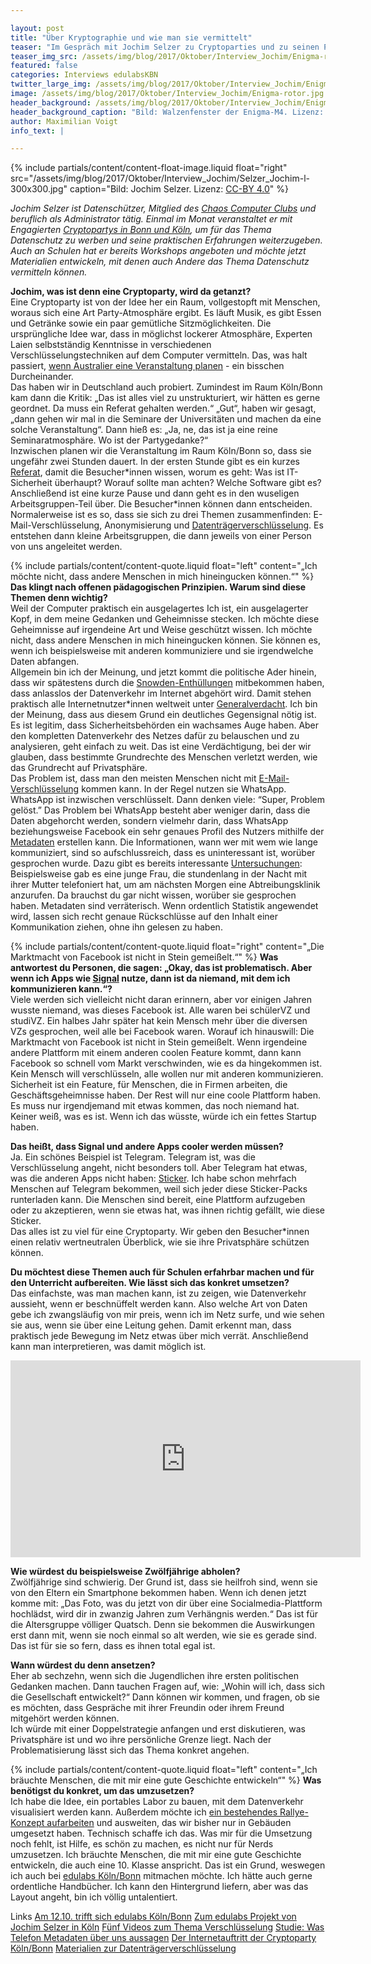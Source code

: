 ```yaml
---

layout: post
title: "Über Kryptographie und wie man sie vermittelt"
teaser: "Im Gespräch mit Jochim Selzer zu Cryptoparties und zu seinen Pläne mit edulabs Köln/Bonn"
teaser_img_src: /assets/img/blog/2017/Oktober/Interview_Jochim/Enigma-rotor.jpg
featured: false
categories: Interviews edulabsKBN
twitter_large_img: /assets/img/blog/2017/Oktober/Interview_Jochim/Enigma-rotor.jpg
image: /assets/img/blog/2017/Oktober/Interview_Jochim/Enigma-rotor.jpg
header_background: /assets/img/blog/2017/Oktober/Interview_Jochim/Enigma-rotor.jpg
header_background_caption: "Bild: Walzenfenster der Enigma-M4. Lizenz: <a href='https://creativecommons.org/share-your-work/public-domain/cc0/'>CC0</a>"
author: Maximilian Voigt
info_text: |

---
```

<!-- include floated image -->
{% include partials/content/content-float-image.liquid float="right"
src="/assets/img/blog/2017/Oktober/Interview_Jochim/Selzer_Jochim-l-300x300.jpg" caption="Bild: Jochim Selzer. Lizenz: <a href='https://creativecommons.org/licenses/by/4.0/'>CC-BY 4.0</a>" %}

*Jochim Selzer ist Datenschützer, Mitglied des [Chaos Computer Clubs](https://koeln.ccc.de/) und beruflich als Administrator tätig. Einmal im Monat veranstaltet er mit Engagierten [Cryptopartys in Bonn und Köln](https://www.cryptoparty.in/cryptopartykbn), um für das Thema Datenschutz zu werben und seine praktischen Erfahrungen weiterzugeben. Auch an Schulen hat er bereits Workshops angeboten und möchte jetzt Materialien entwickeln, mit denen auch Andere das Thema Datenschutz vermitteln können.*

**Jochim, was ist denn eine Cryptoparty, wird da getanzt?**<br>
Eine Cryptoparty ist von der Idee her ein Raum, vollgestopft mit Menschen, woraus sich eine Art Party-Atmosphäre ergibt. Es läuft Musik, es gibt Essen und Getränke sowie ein paar gemütliche Sitzmöglichkeiten. Die ursprüngliche Idee war, dass in möglichst lockerer Atmosphäre, Experten Laien selbstständig Kenntnisse in verschiedenen Verschlüsselungstechniken auf dem Computer vermitteln. Das, was halt passiert, [wenn Australier eine Veranstaltung planen](https://en.wikipedia.org/wiki/CryptoParty#History) - ein bisschen Durcheinander.<br>
Das haben wir in Deutschland auch probiert. Zumindest im Raum Köln/Bonn kam dann die Kritik: „Das ist alles viel zu unstrukturiert, wir hätten es gerne geordnet. Da muss ein Referat gehalten werden.“ „Gut“, haben wir gesagt, „dann gehen wir mal in die Seminare der Universitäten und machen da eine solche Veranstaltung“. Dann hieß es: „Ja, ne, das ist ja eine reine Seminaratmosphäre. Wo ist der Partygedanke?“<br>
Inzwischen planen wir die Veranstaltung im Raum Köln/Bonn so, dass sie ungefähr zwei Stunden dauert. In der ersten Stunde gibt es ein kurzes [Referat](https://www.cryptoparty.in/_media/cryptopartyshort.pdf), damit die Besucher\*innen wissen, worum es geht: Was ist IT-Sicherheit überhaupt? Worauf sollte man achten? Welche Software gibt es? 
Anschließend ist eine kurze Pause und dann geht es in den wuseligen Arbeitsgruppen-Teil über. Die Besucher\*innen können dann entscheiden. Normalerweise ist es so, dass sie sich zu drei Themen zusammenfinden: E-Mail-Verschlüsselung, Anonymisierung und [Datenträgerverschlüsselung](https://www.cryptoparty.in/_media/truecrypt.pdf). Es entstehen dann kleine Arbeitsgruppen, die dann jeweils von einer Person von uns angeleitet werden.

<!-- include quote -->
{% include partials/content/content-quote.liquid float="left" content="„Ich möchte nicht, dass andere Menschen in mich hineingucken können.“" %}
**Das klingt nach offenen pädagogischen Prinzipien. Warum sind diese Themen denn wichtig?**<br>
Weil der Computer praktisch ein ausgelagertes Ich ist, ein ausgelagerter Kopf, in dem meine Gedanken und Geheimnisse stecken. Ich möchte diese Geheimnisse auf irgendeine Art und Weise geschützt wissen. Ich möchte nicht, dass andere Menschen in mich hineingucken können. Sie können es, wenn ich beispielsweise mit anderen kommuniziere und sie irgendwelche Daten abfangen.<br>
Allgemein bin ich der Meinung, und jetzt kommt die politische Ader hinein, dass wir spätestens durch die [Snowden-Enthüllungen](http://www.zeit.de/digital/datenschutz/2013-10/hintergrund-nsa-skandal) mitbekommen haben, dass anlasslos der Datenverkehr im Internet abgehört wird. Damit stehen praktisch alle Internetnutzer\*innen weltweit unter [Generalverdacht](https://de.wikipedia.org/wiki/Generalverdacht#Rechtswissenschaft). Ich bin der Meinung, dass aus diesem Grund ein deutliches Gegensignal nötig ist. Es ist legitim, dass Sicherheitsbehörden ein wachsames Auge haben. Aber den kompletten Datenverkehr des Netzes dafür zu belauschen und zu analysieren, geht einfach zu weit. Das ist eine Verdächtigung, bei der wir glauben, dass bestimmte Grundrechte des Menschen verletzt werden, wie das Grundrecht auf Privatsphäre.<br> 
Das Problem ist, dass man den meisten Menschen nicht mit [E-Mail-Verschlüsselung](https://www.ak-vorrat.org/wiki/_media/files:mailverschluesselung.pdf) kommen kann. In der Regel nutzen sie WhatsApp. WhatsApp ist inzwischen verschlüsselt. Dann denken viele: “Super, Problem gelöst.” Das Problem bei WhatsApp besteht aber weniger darin, dass die Daten abgehorcht werden, sondern vielmehr darin, dass WhatsApp beziehungsweise Facebook ein sehr genaues Profil des Nutzers mithilfe der [Metadaten](https://www.boell.de/de/2014/07/22/was-sind-eigentlich-metadaten) erstellen kann. Die Informationen, wann wer mit wem wie lange kommuniziert, sind so aufschlussreich, dass es uninteressant ist, worüber gesprochen wurde. Dazu gibt es bereits interessante [Untersuchungen](http://news.stanford.edu/2016/05/16/stanford-computer-scientists-show-telephone-metadata-can-reveal-surprisingly-sensitive-personal-information/):<br> 
Beispielsweise gab es eine junge Frau, die stundenlang in der Nacht mit ihrer Mutter telefoniert hat, um am nächsten Morgen eine Abtreibungsklinik anzurufen. Da brauchst du gar nicht wissen, worüber sie gesprochen haben. 
Metadaten sind verräterisch. Wenn ordentlich Statistik angewendet wird, lassen sich recht genaue Rückschlüsse auf den Inhalt einer Kommunikation ziehen, ohne ihn gelesen zu haben.

<!-- include quote -->
{% include partials/content/content-quote.liquid float="right" content="„Die Marktmacht von Facebook ist nicht in Stein gemeißelt.“" %}
**Was antwortest du Personen, die sagen: „Okay, das ist problematisch. Aber wenn ich Apps wie [Signal](https://de.wikipedia.org/wiki/Signal_(Messenger)) nutze, dann ist da niemand, mit dem ich kommunizieren kann.“?**<br>
Viele werden sich vielleicht nicht daran erinnern, aber vor einigen Jahren wusste niemand, was dieses Facebook ist. Alle waren bei schülerVZ und studiVZ. Ein halbes Jahr später hat kein Mensch mehr über die diversen VZs gesprochen, weil alle bei Facebook waren. Worauf ich hinauswill: Die Marktmacht von Facebook ist nicht in Stein gemeißelt. Wenn irgendeine andere Plattform mit einem anderen coolen Feature kommt, dann kann Facebook so schnell vom Markt verschwinden, wie es da hingekommen ist. 
Kein Mensch will verschlüsseln, alle wollen nur mit anderen kommunizieren. Sicherheit ist ein Feature, für Menschen, die in Firmen arbeiten, die Geschäftsgeheimnisse haben. Der Rest will nur eine coole Plattform haben. Es muss nur irgendjemand mit etwas kommen, das noch niemand hat. Keiner weiß, was es ist. Wenn ich das wüsste, würde ich ein fettes Startup haben. 

**Das heißt, dass Signal und andere Apps cooler werden müssen?**<br>
Ja. Ein schönes Beispiel ist Telegram. Telegram ist, was die Verschlüsselung angeht, nicht besonders toll. Aber Telegram hat etwas, was die anderen Apps nicht haben: [Sticker](https://telegram.org/blog/stickers-revolution). 
Ich habe schon mehrfach Menschen auf Telegram bekommen, weil sich jeder diese Sticker-Packs runterladen kann. Die Menschen sind bereit, eine Plattform aufzugeben oder zu akzeptieren, wenn sie etwas hat, was ihnen richtig gefällt, wie diese Sticker.<br>
Das alles ist zu viel für eine Cryptoparty. Wir geben den Besucher\*innen einen relativ wertneutralen Überblick, wie sie ihre Privatsphäre schützen können.

**Du möchtest diese Themen auch für Schulen erfahrbar machen und für den Unterricht aufbereiten. Wie lässt sich das konkret umsetzen?**<br>
Das einfachste, was man machen kann, ist zu zeigen, wie Datenverkehr aussieht, wenn er beschnüffelt werden kann. Also welche Art von Daten gebe ich zwangsläufig von mir preis, wenn ich im Netz surfe, und wie sehen sie aus, wenn sie über eine Leitung gehen. Damit erkennt man, dass praktisch jede Bewegung im Netz etwas über mich verrät. Anschließend kann man interpretieren, was damit möglich ist.

<div class="video"><center><iframe width="560" height="315" src="https://www.youtube.com/embed/tW1-CmggG9s?rel=0&amp;showinfo=0" frameborder="0" allowfullscreen></iframe></center></div>

**Wie würdest du beispielsweise Zwölfjährige abholen?** <br>
Zwölfjährige sind schwierig. Der Grund ist, dass sie heilfroh sind, wenn sie von den Eltern ein Smartphone bekommen haben. Wenn ich denen jetzt komme mit: „Das Foto, was du jetzt von dir über eine Socialmedia-Plattform hochlädst, wird dir in zwanzig Jahren zum Verhängnis werden.“ Das ist für die Altersgruppe völliger Quatsch. Denn sie bekommen die Auswirkungen erst dann mit, wenn sie noch einmal so alt werden, wie sie es gerade sind. Das ist für sie so fern, dass es ihnen total egal ist.

**Wann würdest du denn ansetzen?**<br>
Eher ab sechzehn, wenn sich die Jugendlichen ihre ersten politischen Gedanken machen. Dann tauchen Fragen auf, wie: „Wohin will ich, dass sich die Gesellschaft entwickelt?“ Dann können wir kommen, und fragen, ob sie es möchten, dass Gespräche mit ihrer Freundin oder ihrem Freund mitgehört werden können.<br> 
Ich würde mit einer Doppelstrategie anfangen und erst diskutieren, was Privatsphäre ist und wo ihre persönliche Grenze liegt. Nach der Problematisierung lässt sich das Thema konkret angehen.

<!-- include quote -->
{% include partials/content/content-quote.liquid float="left" content="„Ich bräuchte Menschen, die mit mir eine gute Geschichte entwickeln“" %}
**Was benötigst du konkret, um das umzusetzen?**<br>
Ich habe die Idee, ein portables Labor zu bauen, mit dem Datenverkehr visualisiert werden kann. Außerdem möchte ich [ein bestehendes Rallye-Konzept aufarbeiten](/projects/crypto-roomescape-und-stadtrallye/) und ausweiten, das wir bisher nur in Gebäuden umgesetzt haben. Technisch schaffe ich das. Was mir für die Umsetzung noch fehlt, ist Hilfe, es schön zu machen, es nicht nur für Nerds umzusetzen. Ich bräuchte Menschen, die mit mir eine gute Geschichte entwickeln, die auch eine 10. Klasse anspricht. Das ist ein Grund, weswegen ich auch bei [edulabs Köln/Bonn](https://edulabs.de/labs/edulabsk-bn) mitmachen möchte. Ich hätte auch gerne ordentliche Handbücher. Ich kann den Hintergrund liefern, aber was das Layout angeht, bin ich völlig untalentiert. 

<p class="link-list">
<span class="link-list-headline">Links</span>
<a class="external-link" href="https://www.meetup.com/edulabsK/events/243778929/" target="_blank">Am 12.10. trifft sich edulabs Köln/Bonn</a>
<a class="external-link" href="/projects/crypto-roomescape-und-stadtrallye/" target="_blank">Zum edulabs Projekt von Jochim Selzer in Köln</a>
<a class="external-link" href="http://www.alexanderlehmann.net/Verschluesselung/" target="_blank">Fünf Videos zum Thema Verschlüsselung</a>
<a class="external-link" href="http://news.stanford.edu/2016/05/16/stanford-computer-scientists-show-telephone-metadata-can-reveal-surprisingly-sensitive-personal-information/" target="_blank">Studie: Was Telefon Metadaten über uns aussagen</a>
<a class="external-link" href="https://www.cryptoparty.in/cryptopartykbn" target="_blank">Der Internetauftritt der Cryptoparty Köln/Bonn</a>
<a class="external-link" href="https://www.cryptoparty.in/_media/truecrypt.pdf" target="_blank">Materialien zur Datenträgerverschlüsselung</a>
</p>